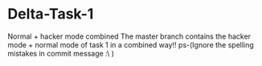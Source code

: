 # Delta-Task-1
Normal  + hacker mode combined
The master branch contains the hacker mode + normal mode of task 1 in a combined way!!
ps-(Ignore the spelling mistakes in commit message :\ )
